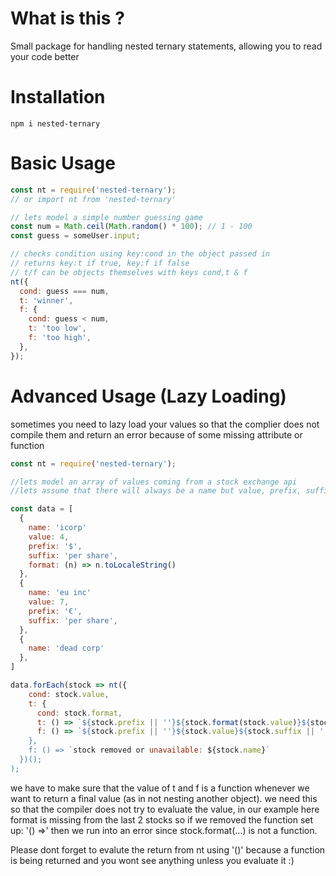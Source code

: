 # What is this ?

Small package for handling nested ternary statements, allowing you to read your code better

# Installation

`npm i nested-ternary`

# Basic Usage

```javascript
const nt = require('nested-ternary');
// or import nt from 'nested-ternary'

// lets model a simple number guessing game
const num = Math.ceil(Math.random() * 100); // 1 - 100
const guess = someUser.input;

// checks condition using key:cond in the object passed in
// returns key:t if true, key:f if false
// t/f can be objects themselves with keys cond,t & f
nt({
  cond: guess === num,
  t: 'winner',
  f: {
    cond: guess < num,
    t: 'too low',
    f: 'too high',
  },
});
```

# Advanced Usage (Lazy Loading)

sometimes you need to lazy load your values so that the complier does not compile them and return an error because of some missing attribute or function

```javascript
const nt = require('nested-ternary');

//lets model an array of values coming from a stock exchange api
//lets assume that there will always be a name but value, prefix, suffix and format will be dynamic

const data = [
  {
    name: 'icorp'
    value: 4,
    prefix: '$',
    suffix: 'per share',
    format: (n) => n.toLocaleString()
  },
  {
    name: 'eu inc'
    value: 7,
    prefix: '€',
    suffix: 'per share',
  },
  {
    name: 'dead corp'
  },
]

data.forEach(stock => nt({
    cond: stock.value,
    t: {
      cond: stock.format,
      t: () => `${stock.prefix || ''}${stock.format(stock.value)}${stock.suffix || ''}`,
      f: () => `${stock.prefix || ''}${stock.value}${stock.suffix || ''}
    },
    f: () => `stock removed or unavailable: ${stock.name}`
  })();
);
```

we have to make sure that the value of t and f is a function whenever we want to return a final value (as in not nesting another object).
we need this so that the compiler does not try to evaluate the value, in our example here format is missing from the last 2 stocks so if we removed the function set up: '() =>' then we run into an error since stock.format(...) is not a function.

Please dont forget to evalute the return from nt using '()' because a function is being returned and you wont see anything unless you evaluate it :)
